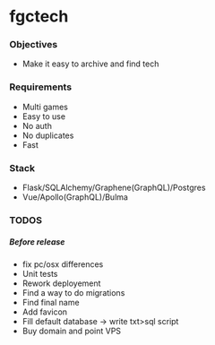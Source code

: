# fgctech

### Objectives

- Make it easy to archive and find tech


### Requirements

- Multi games
- Easy to use
- No auth
- No duplicates
- Fast

### Stack

- Flask/SQLAlchemy/Graphene(GraphQL)/Postgres
- Vue/Apollo(GraphQL)/Bulma

### TODOS

##### Before release

- fix pc/osx differences
- Unit tests 
- Rework deployement
- Find a way to do migrations
- Find final name
- Add favicon
- Fill default database -> write txt>sql script
- Buy domain and point VPS